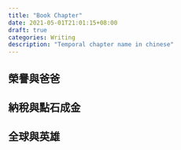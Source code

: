 ```yaml
---
title: "Book Chapter"
date: 2021-05-01T21:01:15+08:00
draft: true
categories: Writing
description: "Temporal chapter name in chinese"
---
```


## 榮譽與爸爸

## 納稅與點石成金

## 全球與英雄